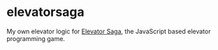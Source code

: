 # elevatorsaga
My own elevator logic for [Elevator Saga](http://play.elevatorsaga.com/), the 
JavaScript based elevator programming game.
